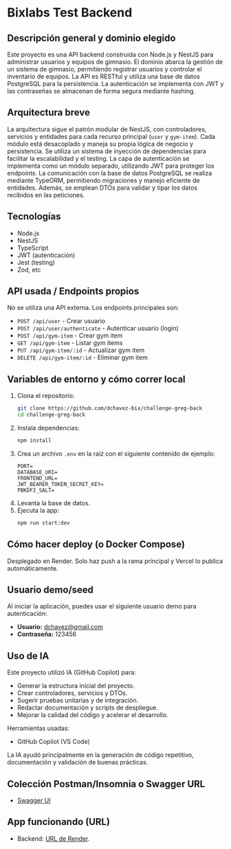 # Bixlabs Test Backend

## Descripción general y dominio elegido

Este proyecto es una API backend construida con Node.js y NestJS para administrar usuarios y equipos de gimnasio. El dominio abarca la gestión de un sistema de gimnasio, permitiendo registrar usuarios y controlar el inventario de equipos. La API es RESTful y utiliza una base de datos PostgreSQL para la persistencia. La autenticación se implementa con JWT y las contraseñas se almacenan de forma segura mediante hashing.

## Arquitectura breve

La arquitectura sigue el patrón modular de NestJS, con controladores, servicios y entidades para cada recurso principal (`user` y `gym-item`). Cada módulo está desacoplado y maneja su propia lógica de negocio y persistencia. Se utiliza un sistema de inyección de dependencias para facilitar la escalabilidad y el testing. La capa de autenticación se implementa como un módulo separado, utilizando JWT para proteger los endpoints. La comunicación con la base de datos PostgreSQL se realiza mediante TypeORM, permitiendo migraciones y manejo eficiente de entidades. Además, se emplean DTOs para validar y tipar los datos recibidos en las peticiones.

## Tecnologías

- Node.js
- NestJS
- TypeScript
- JWT (autenticación)
- Jest (testing)
- Zod, etc

## API usada / Endpoints propios

No se utiliza una API externa. Los endpoints principales son:

- `POST /api/user` - Crear usuario
- `POST /api/user/authenticate` - Autenticar usuario (login)
- `POST /api/gym-item` - Crear gym item
- `GET /api/gym-item` - Listar gym items
- `PUT /api/gym-item/:id` - Actualizar gym item
- `DELETE /api/gym-item/:id` - Eliminar gym item

## Variables de entorno y cómo correr local

1. Clona el repositorio:
   ```bash
   git clone https://github.com/dchavez-bix/challenge-greg-back
   cd challenge-greg-back
   ```
2. Instala dependencias:
   ```bash
   npm install
   ```
3. Crea un archivo `.env` en la raíz con el siguiente contenido de ejemplo:
   ```env
   PORT=
   DATABASE_URI=
   FRONTEND_URL=
   JWT_BEARER_TOKEN_SECRET_KEY=
   PBKDF2_SALT=
   ```
4. Levanta la base de datos.
5. Ejecuta la app:
   ```bash
   npm run start:dev
   ```

## Cómo hacer deploy (o Docker Compose)

Desplegado en Render. Solo haz push a la rama principal y Vercel lo publica automáticamente.

## Usuario demo/seed

Al iniciar la aplicación, puedes usar el siguiente usuario demo para autenticación:

- **Usuario:** dchavez@gmail.com
- **Contraseña:** 123456

## Uso de IA

Este proyecto utilizó IA (GitHub Copilot) para:

- Generar la estructura inicial del proyecto.
- Crear controladores, servicios y DTOs.
- Sugerir pruebas unitarias y de integración.
- Redactar documentación y scripts de despliegue.
- Mejorar la calidad del código y acelerar el desarrollo.

Herramientas usadas:

- GitHub Copilot (VS Code)

La IA ayudó principalmente en la generación de código repetitivo, documentación y validación de buenas prácticas.

## Colección Postman/Insomnia o Swagger URL

- [Swagger UI](https://challenge-greg-back.onrender.com/docs)

## App funcionando (URL)

- Backend: [URL de Render](https://challenge-greg-back.onrender.com/).
